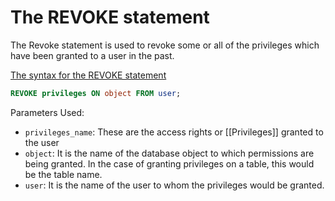 # The REVOKE statement
The Revoke statement is used to revoke some or all of the privileges which have been granted to a user in the past.

<u>The syntax for the REVOKE statement</u>
```sql
REVOKE privileges ON object FROM user;
```
Parameters Used:
- `privileges_name`: These are the access rights or [[Privileges]] granted to the user
- `object`: It is the name of the database object to which permissions are being granted. In the case of granting privileges on a table, this would be the table name.
- `user`: It is the name of the user to whom the privileges would be granted.
